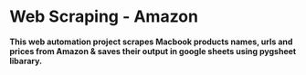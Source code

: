 # Web Scraping - Amazon

**This web automation project scrapes Macbook products names, urls and prices from Amazon & saves their output in google sheets using pygsheet libarary.**